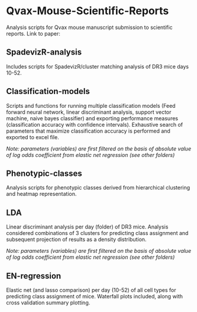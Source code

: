 # Qvax-Mouse-Scientific-Reports
Analysis scripts for Qvax mouse manuscript submission to scientific reports. Link to paper:

## SpadevizR-analysis
Includes scripts for SpadevizR/cluster matching analysis of DR3 mice days 10-52. 

## Classification-models
Scripts and functions for running multiple classification models (Feed forward neural network, linear discriminant analysis, support vector machine, naive bayes classifier) and exporting performance measures (classification accuracy with confidence intervals). Exhaustive search of parameters that maximize classification accuracy is performed and exported to excel file.

*Note: parameters (variables) are first filtered on the basis of absolute value of log odds coefficient from elastic net regression (see other folders)*

## Phenotypic-classes
Analysis scripts for phenotypic classes derived from hierarchical clustering and heatmap representation.

## LDA
Linear discriminant analysis per day (folder) of DR3 mice. Analysis considered combinations of 3 clusters for predicting class assignment and subsequent projection of results as a density distribution.

*Note: parameters (variables) are first filtered on the basis of absolute value of log odds coefficient from elastic net regression (see other folders)*

## EN-regression
Elastic net (and lasso comparison) per day (10-52) of all cell types for predicting class assignment of mice. Waterfall plots included, along with cross validation summary plotting.